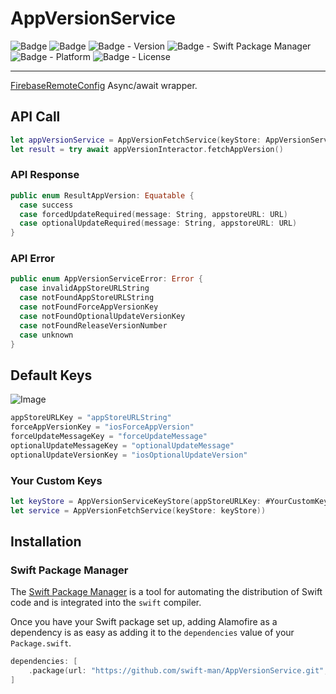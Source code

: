 # AppVersionService

![Badge](https://img.shields.io/badge/swift-white.svg?style=flat-square&logo=Swift)
![Badge](https://img.shields.io/badge/SwiftUI-001b87.svg?style=flat-square&logo=Swift&logoColor=black)
![Badge - Version](https://img.shields.io/badge/Version-0.5.0-1177AA?style=flat-square)
![Badge - Swift Package Manager](https://img.shields.io/badge/SPM-compatible-orange?style=flat-square)
![Badge - Platform](https://img.shields.io/badge/platform-mac_12|ios_15-yellow?style=flat-square)
![Badge - License](https://img.shields.io/badge/license-MIT-black?style=flat-square)  

---

[FirebaseRemoteConfig](https://github.com/firebase/firebase-ios-sdk) Async/await wrapper.

## API Call
```swift
let appVersionService = AppVersionFetchService(keyStore: AppVersionServiceKeyStore())
let result = try await appVersionInteractor.fetchAppVersion()
```

### API Response
```swift
public enum ResultAppVersion: Equatable {
  case success
  case forcedUpdateRequired(message: String, appstoreURL: URL)
  case optionalUpdateRequired(message: String, appstoreURL: URL)
}
```

### API Error
```swift
public enum AppVersionServiceError: Error {
  case invalidAppStoreURLString
  case notFoundAppStoreURLString
  case notFoundForceAppVersionKey
  case notFoundOptionalUpdateVersionKey
  case notFoundReleaseVersionNumber
  case unknown
}
```

## Default Keys
![Image](https://drive.google.com/uc?export=view&id=1LJdPX5TecGYyOypU5sRXAe6-1O17aYAg)  

```swift
appStoreURLKey = "appStoreURLString"
forceAppVersionKey = "iosForceAppVersion"
forceUpdateMessageKey = "forceUpdateMessage"
optionalUpdateMessageKey = "optionalUpdateMessage"
optionalUpdateVersionKey = "iosOptionalUpdateVersion"
```

### Your Custom Keys
```swift
let keyStore = AppVersionServiceKeyStore(appStoreURLKey: #YourCustomKey#, ...)
let service = AppVersionFetchService(keyStore: keyStore))
```


## Installation
### Swift Package Manager

The [Swift Package Manager](https://swift.org/package-manager/) is a tool for automating the distribution of Swift code and is integrated into the `swift` compiler. 

Once you have your Swift package set up, adding Alamofire as a dependency is as easy as adding it to the `dependencies` value of your `Package.swift`.

```swift
dependencies: [
    .package(url: "https://github.com/swift-man/AppVersionService.git", .from: "0.5.0")
]
```
